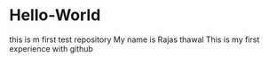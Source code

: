 # Hello-World
this is m first test repository
My name is Rajas thawal
This is my first experience with github
